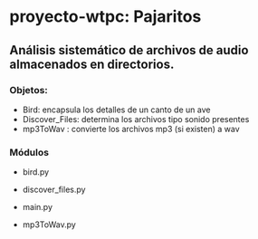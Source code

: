 # proyecto-wtpc: Pajaritos

## Análisis sistemático de archivos de audio almacenados en directorios.


### Objetos:

* Bird:  encapsula los detalles de un canto de un ave
* Discover_Files: determina los archivos tipo sonido presentes
* mp3ToWav : convierte los archivos mp3 (si existen) a wav 


### Módulos

* bird.py  

* discover_files.py  

* main.py  

* mp3ToWav.py

